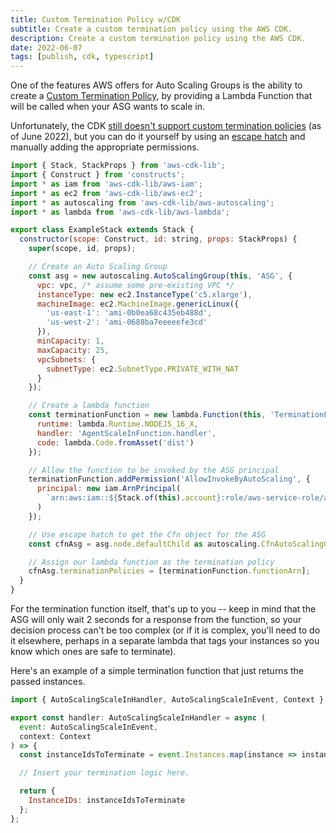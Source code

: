 ```yaml
---
title: Custom Termination Policy w/CDK
subtitle: Create a custom termination policy using the AWS CDK.
description: Create a custom termination policy using the AWS CDK.
date: 2022-06-07
tags: [publish, cdk, typescript]
---
```


One of the features AWS offers for Auto Scaling Groups is the ability to create a [Custom Termination Policy](https://docs.aws.amazon.com/autoscaling/ec2/userguide/lambda-custom-termination-policy.html), by providing a Lambda Function that will be called when your ASG wants to scale in.

Unfortunately, the CDK [still doesn't support custom termination policies](https://github.com/aws/aws-cdk/issues/19750) (as of June 2022), but you can do it yourself by using an [escape hatch](https://docs.aws.amazon.com/cdk/v2/guide/cfn_layer.html) and manually adding the appropriate permissions.

```javascript
import { Stack, StackProps } from 'aws-cdk-lib';
import { Construct } from 'constructs';
import * as iam from 'aws-cdk-lib/aws-iam';
import * as ec2 from 'aws-cdk-lib/aws-ec2';
import * as autoscaling from 'aws-cdk-lib/aws-autoscaling';
import * as lambda from 'aws-cdk-lib/aws-lambda';

export class ExampleStack extends Stack {
  constructor(scope: Construct, id: string, props: StackProps) {
    super(scope, id, props);

    // Create an Auto Scaling Group
    const asg = new autoscaling.AutoScalingGroup(this, 'ASG', {
      vpc: vpc, /* assume some pre-existing VPC */
      instanceType: new ec2.InstanceType('c5.xlarge'),
      machineImage: ec2.MachineImage.genericLinux({
        'us-east-1': 'ami-0b0ea68c435eb488d',
        'us-west-2': 'ami-0688ba7eeeeefe3cd'
      }),
      minCapacity: 1,
      maxCapacity: 25,
      vpcSubnets: {
        subnetType: ec2.SubnetType.PRIVATE_WITH_NAT
      }
    });

    // Create a lambda function
    const terminationFunction = new lambda.Function(this, 'TerminationFunction', {
      runtime: lambda.Runtime.NODEJS_16_X,
      handler: 'AgentScaleInFunction.handler',
      code: lambda.Code.fromAsset('dist')
    });

    // Allow the function to be invoked by the ASG principal
    terminationFunction.addPermission('AllowInvokeByAutoScaling', {
      principal: new iam.ArnPrincipal(
        `arn:aws:iam::${Stack.of(this).account}:role/aws-service-role/autoscaling.amazonaws.com/AWSServiceRoleForAutoScaling`
      )
    });

    // Use escape hatch to get the Cfn object for the ASG
    const cfnAsg = asg.node.defaultChild as autoscaling.CfnAutoScalingGroup;

    // Assign our lambda function as the termination policy
    cfnAsg.terminationPolicies = [terminationFunction.functionArn];
  }
}
```

For the termination function itself, that's up to you -- keep in mind that the ASG will only wait 2 seconds for a response from the function, so your decision process can't be too complex (or if it is complex, you'll need to do it elsewhere, perhaps in a separate lambda that tags your instances so you know which ones are safe to terminate).

Here's an example of a simple termination function that just returns the passed instances.

```javascript
import { AutoScalingScaleInHandler, AutoScalingScaleInEvent, Context } from 'aws-lambda';

export const handler: AutoScalingScaleInHandler = async (
  event: AutoScalingScaleInEvent,
  context: Context
) => {
  const instanceIdsToTerminate = event.Instances.map(instance => instance.InstanceId);

  // Insert your termination logic here.

  return {
    InstanceIDs: instanceIdsToTerminate
  };
};
```
